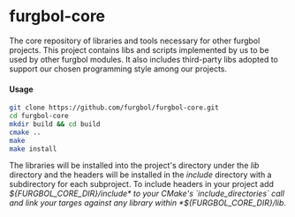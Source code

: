 furgbol-core
============

The core repository of libraries and tools necessary for other furgbol projects.
This project contains libs and scripts implemented by us to be used by other
furgbol modules. It also includes third-party libs adopted to support our chosen
programming style among our projects.

#### Usage

```bash
git clone https://github.com/furgbol/furgbol-core.git
cd furgbol-core
mkdir build && cd build
cmake ..
make
make install
```

The libraries will be installed into the project's directory under the *lib*
directory and the headers will be installed in the *include* directory with a
subdirectory for each subproject. To include headers in your project add
*${FURGBOL_CORE_DIR}/include* to your CMake's `include_directories` call and
link your targes against any library within *${FURGBOL_CORE_DIR}/lib*.
